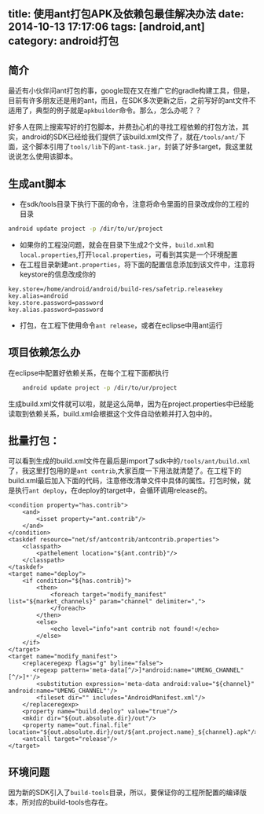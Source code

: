 title: 使用ant打包APK及依赖包最佳解决办法
date: 2014-10-13 17:17:06
tags: [android,ant]
category: android打包
---
## 简介
最近有小伙伴问ant打包的事，google现在又在推广它的gradle构建工具，但是，目前有许多朋友还是用的ant，而且，在SDK多次更新之后，之前写好的ant文件不适用了，典型的例子就是`apkbuilder`命令。那么，怎么办呢？？

好多人在网上搜索写好的打包脚本，并费劲心机的寻找工程依赖的打包方法，其实，android的SDK已经给我们提供了该build.xml文件了，就在`/tools/ant/`下面，这个脚本引用了`tools/lib`下的`ant-task.jar`，封装了好多target，我这里就说说怎么使用该脚本。

## 生成ant脚本
- 在sdk/tools目录下执行下面的命令，注意将命令里面的目录改成你的工程的目录
```bash
android update project -p /dir/to/ur/project 
```

- 如果你的工程没问题，就会在目录下生成2个文件，`build.xml`和`local.properties`,打开`local.properties`，可看到其实是一个环境配置
- 在工程目录新建`ant.properties`，将下面的配置信息添加到该文件中，注意将keystore的信息改成你的
```
key.store=/home/android/android/build-res/safetrip.releasekey
key.alias=android
key.store.password=password
key.alias.password=password
```
- 打包，在工程下使用命令`ant release`，或者在eclipse中用ant运行

<!-- more -->

## 项目依赖怎么办
在eclipse中配置好依赖关系，在每个工程下面都执行
```bash
	android update project -p /dir/to/ur/project
```
生成build.xml文件就可以啦，就是这么简单，因为在project.properties中已经能读取到依赖关系，build.xml会根据这个文件自动依赖并打入包中的。

## 批量打包：
可以看到生成的build.xml文件在最后是import了sdk中的`/tools/ant/build.xml`了，我这里打包用的是`ant contrib`,大家百度一下用法就清楚了。在工程下的build.xml最后加入下面的代码，注意修改清单文件中具体的属性。打包时候，就是执行`ant deploy`，在deploy的target中，会循环调用release的。
```
<condition property="has.contrib">
    <and>
        <isset property="ant.contrib"/>
    </and>
</condition>
<taskdef resource="net/sf/antcontrib/antcontrib.properties">
	<classpath>
		<pathelement location="${ant.contrib}"/>
	</classpath>
</taskdef>
<target name="deploy">
    <if condition="${has.contrib}">
        <then>
            <foreach target="modify_manifest" list="${market_channels}" param="channel" delimiter=",">
            </foreach>
        </then>
        <else>
            <echo level="info">ant contrib not found!</echo>
        </else>
    </if>
</target>
<target name="modify_manifest">
    <replaceregexp flags="g" byline="false">
       <regexp pattern='meta-data[^/>]*android:name="UMENG_CHANNEL"[^/>]*'/>
        <substitution expression='meta-data android:value="${channel}" android:name="UMENG_CHANNEL"'/> 
        <fileset dir="" includes="AndroidManifest.xml"/>
    </replaceregexp>
    <property name="build.deploy" value="true"/>
    <mkdir dir="${out.absolute.dir}/out"/>
    <property name="out.final.file" location="${out.absolute.dir}/out/${ant.project.name}_${channel}.apk"/>
    <antcall target="release"/> 
</target>
```

## 环境问题
因为新的SDK引入了`build-tools`目录，所以，要保证你的工程所配置的编译版本，所对应的build-tools也存在。
